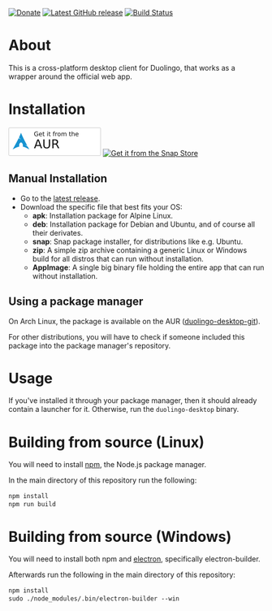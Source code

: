 [![Donate](https://img.shields.io/badge/-%E2%99%A5%20Donate-%23ff69b4)](https://hmlendea.go.ro/fund.html) [![Latest GitHub release](https://img.shields.io/github/v/release/hmlendea/duolingo-desktop)](https://github.com/hmlendea/duolingo-desktop/releases/latest) [![Build Status](https://github.com/hmlendea/duolingo-desktop/actions/workflows/node.js.yml/badge.svg)](https://github.com/hmlendea/duolingo-desktop/actions/workflows/node.js.yml)

# About

This is a cross-platform desktop client for Duolingo, that works as a wrapper around the official web app.

# Installation

[![Get it from the AUR](https://raw.githubusercontent.com/hmlendea/readme-assets/master/install_from_aur.png)](https://aur.archlinux.org/packages/duolingo-desktop-git/)  [![Get it from the Snap Store](https://raw.githubusercontent.com/snapcore/snap-store-badges/master/EN/%5BEN%5D-snap-store-white.png)](https://snapcraft.io/duolingo-desktop)

## Manual Installation

 - Go to the [latest release](https://github.com/hmlendea/duolingo-desktop/releases/latest).
 - Download the specific file that best fits your OS:
   - **apk**: Installation package for Alpine Linux.
   - **deb**: Installation package for Debian and Ubuntu, and of course all their derivates.
   - **snap**: Snap package installer, for distributions like e.g. Ubuntu.
   - **zip**: A simple zip archive containing a generic Linux or Windows build for all distros that can run without installation.
   - **AppImage**: A single big binary file holding the entire app that can run without installation.

## Using a package manager

On Arch Linux, the package is available on the AUR ([duolingo-desktop-git](https://aur.archlinux.org/packages/duolingo-desktop-git/)).

For other distributions, you will have to check if someone included this package into the package manager's repository.

# Usage

If you've installed it through your package manager, then it should already contain a launcher for it. Otherwise, run the `duolingo-desktop` binary.

# Building from source (Linux)

You will need to install [npm](https://www.npmjs.com/), the Node.js package manager.

In the main directory of this repository run the following:
```
npm install
npm run build
```

# Building from source (Windows)

You will need to install both npm and [electron](https://www.electronjs.org/), specifically electron-builder.

Afterwards run the following in the main directory of this repository:
```
npm install
sudo ./node_modules/.bin/electron-builder --win
```
